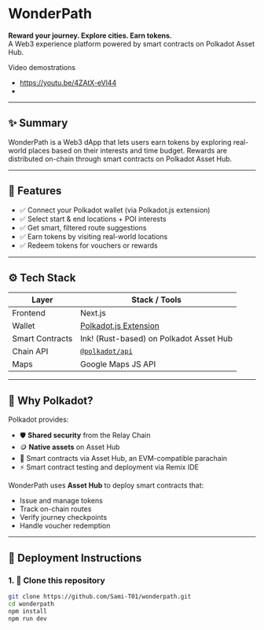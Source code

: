 # WonderPath

**Reward your journey. Explore cities. Earn tokens.**  
A Web3 experience platform powered by smart contracts on Polkadot Asset Hub.

Video demostrations
- https://youtu.be/4ZAtX-eVl44
- 

---

## ✨ Summary

WonderPath is a Web3 dApp that lets users earn tokens by exploring real-world places based on their interests and time budget. Rewards are distributed on-chain through smart contracts on Polkadot Asset Hub.

---

## 🧩 Features

- ✅ Connect your Polkadot wallet (via Polkadot.js extension)
- ✅ Select start & end locations + POI interests
- ✅ Get smart, filtered route suggestions
- ✅ Earn tokens by visiting real-world locations
- ✅ Redeem tokens for vouchers or rewards

---

## ⚙️ Tech Stack

| Layer        | Stack / Tools                                |
|--------------|-----------------------------------------------|
| Frontend     | Next.js                         |
| Wallet       | [Polkadot.js Extension](https://polkadot.js.org/extension) |
| Smart Contracts | Ink! (Rust-based) on Polkadot Asset Hub    |
| Chain API    | [`@polkadot/api`](https://polkadot.js.org/docs/api/) |
| Maps         | Google Maps JS API                            |

---

## 🧠 Why Polkadot?

Polkadot provides:

- 🛡 **Shared security** from the Relay Chain   
- 🪙 **Native assets** on Asset Hub  
- 🧩 Smart contracts via Asset Hub, an EVM-compatible parachain
- ⚡ Smart contract testing and deployment via Remix IDE

WonderPath uses **Asset Hub** to deploy smart contracts that:

- Issue and manage tokens
- Track on-chain routes
- Verify journey checkpoints
- Handle voucher redemption

---

## 🚀 Deployment Instructions

### 1. 📁 Clone this repository

```bash
git clone https://github.com/Sami-T01/wonderpath.git
cd wonderpath
npm install
npm run dev
```
